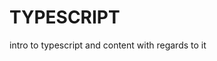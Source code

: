 # TYPESCRIPT
intro to typescript and content with regards to it
<!--npm install -g typescript>


PS E:\FRONT END ASSIGNMENTS\TYPESCRIPT> (tsc init)>